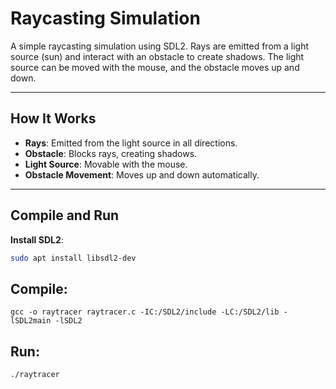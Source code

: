 # Raycasting Simulation

A simple raycasting simulation using SDL2. Rays are emitted from a light source (sun) and interact with an obstacle to create shadows. The light source can be moved with the mouse, and the obstacle moves up and down.

---

## How It Works

- **Rays**: Emitted from the light source in all directions.
- **Obstacle**: Blocks rays, creating shadows.
- **Light Source**: Movable with the mouse.
- **Obstacle Movement**: Moves up and down automatically.

---

## Compile and Run

**Install SDL2**:
   ```bash
   sudo apt install libsdl2-dev
   ```

## Compile:
   
    gcc -o raytracer raytracer.c -IC:/SDL2/include -LC:/SDL2/lib -lSDL2main -lSDL2
    
## Run:
    ./raytracer
